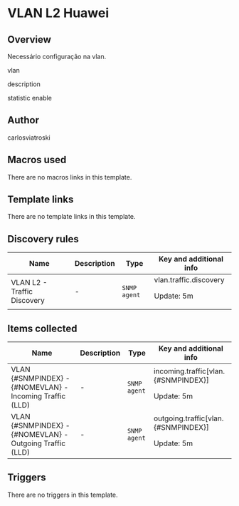 # VLAN L2 Huawei

## Overview

Necessário configuração na vlan.


 


vlan 


 description 


 statistic enable



## Author

carlosviatroski

## Macros used

There are no macros links in this template.

## Template links

There are no template links in this template.

## Discovery rules

|Name|Description|Type|Key and additional info|
|----|-----------|----|----|
|VLAN L2 - Traffic Discovery|<p>-</p>|`SNMP agent`|vlan.traffic.discovery<p>Update: 5m</p>|
## Items collected

|Name|Description|Type|Key and additional info|
|----|-----------|----|----|
|VLAN {#SNMPINDEX} - {#NOMEVLAN} - Incoming Traffic (LLD)|<p>-</p>|`SNMP agent`|incoming.traffic[vlan.{#SNMPINDEX}]<p>Update: 5m</p>|
|VLAN {#SNMPINDEX} - {#NOMEVLAN} - Outgoing Traffic (LLD)|<p>-</p>|`SNMP agent`|outgoing.traffic[vlan.{#SNMPINDEX}]<p>Update: 5m</p>|
## Triggers

There are no triggers in this template.

